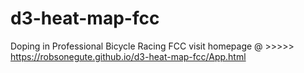 # d3-heat-map-fcc
Doping in Professional Bicycle Racing FCC
visit homepage @ >>>>> https://robsonegute.github.io/d3-heat-map-fcc/App.html

